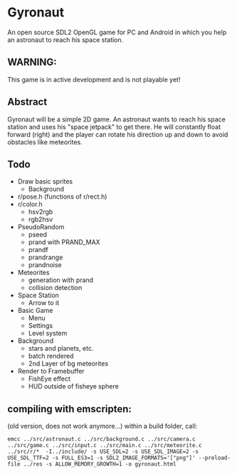 # Gyronaut
An open source SDL2 OpenGL game for PC and Android in which you help an astronaut to reach his space station.

## WARNING:
This game is in active development and is not playable yet!

## Abstract
Gyronaut will be a simple 2D game.
An astronaut wants to reach his space station and uses his "space jetpack" to get there.
He will constantly float forward (right) and the player can rotate his direction up and down to avoid obstacles like meteorites.

## Todo
- Draw basic sprites
  - Background
- r/pose.h (functions of r/rect.h)
- r/color.h
  - hsv2rgb
  - rgb2hsv
- PseudoRandom
  - pseed
  - prand with PRAND_MAX
  - prandf
  - prandrange
  - prandnoise
- Meteorites
  - generation with prand
  - collision detection
- Space Station
  - Arrow to it
- Basic Game
  - Menu
  - Settings
  - Level system
- Background
  - stars and planets, etc.
  - batch rendered
  - 2nd Layer of bg meteorites
- Render to Framebuffer
  - FishEye effect
  - HUD outside of fisheye sphere
 
## compiling with emscripten:
(old version, does not work anymore...)
within a build folder, call:
```shell script
emcc ../src/astronaut.c ../src/background.c ../src/camera.c ../src/game.c ../src/input.c ../src/main.c ../src/meteorite.c ../src/r/*  -I../include/ -s USE_SDL=2 -s USE_SDL_IMAGE=2 -s USE_SDL_TTF=2 -s FULL_ES3=1 -s SDL2_IMAGE_FORMATS='["png"]' --preload-file ../res -s ALLOW_MEMORY_GROWTH=1 -o gyronaut.html
```


